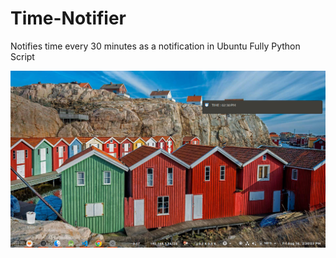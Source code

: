 # Time-Notifier

Notifies time every 30 minutes  as a notification in Ubuntu
Fully Python Script

![](Screenshot.png)

